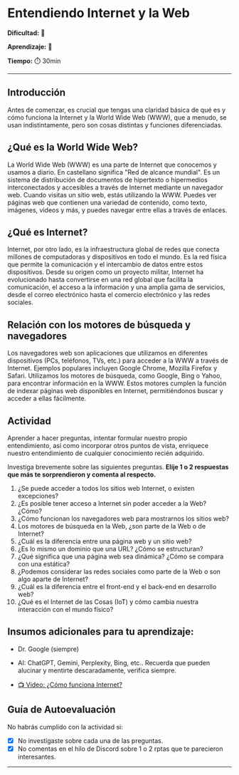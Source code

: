 # Entendiendo Internet y la Web

**Dificultad:** 🌻

**Aprendizaje:** 🍯

**Tiempo:** ⏱️️ 30min

---

## Introducción

Antes de comenzar, es crucial que tengas una claridad básica de qué es y cómo funciona la Internet y la World Wide Web (WWW), que a menudo, se usan indistintamente, pero son cosas distintas y funciones diferenciadas. 

## ¿Qué es la World Wide Web?

La World Wide Web (WWW) es una parte de Internet que conocemos y usamos a diario. En castellano significa "Red de alcance mundial". Es un sistema de distribución de documentos de hipertexto o hipermedios interconectados y accesibles a través de Internet mediante un navegador web. Cuando visitas un sitio web, estás utilizando la WWW. Puedes ver páginas web que contienen una variedad de contenido, como texto, imágenes, videos y más, y puedes navegar entre ellas a través de enlaces.

## ¿Qué es Internet?

Internet, por otro lado, es la infraestructura global de redes que conecta millones de computadoras y dispositivos en todo el mundo. Es la red física que permite la comunicación y el intercambio de datos entre estos dispositivos. Desde su origen como un proyecto militar, Internet ha evolucionado hasta convertirse en una red global que facilita la comunicación, el acceso a la información y una amplia gama de servicios, desde el correo electrónico hasta el comercio electrónico y las redes sociales.

## Relación con los motores de búsqueda y navegadores

Los navegadores web son aplicaciones que utilizamos en diferentes dispositivos (PCs, teléfonos, TVs, etc.) para acceder a la WWW a través de Internet. Ejemplos populares incluyen Google Chrome, Mozilla Firefox y Safari. Utilizamos los motores de búsqueda, como Google, Bing o Yahoo, para encontrar información en la WWW. Estos motores cumplen la función de indexar páginas web disponibles en Internet, permitiéndonos buscar y acceder a ellas fácilmente.

## Actividad

Aprender a hacer preguntas, intentar formular nuestro propio entendimiento, así como incorporar otros puntos de vista, enriquece nuestro entendimiento de cualquier conocimiento recién adquirido.

Investiga brevemente sobre las siguientes preguntas. **Elije 1 o 2 respuestas que más te sorprendieron y comenta al respecto.**

1. ¿Se puede acceder a todos los sitios web Internet, o existen excepciones?
2. ¿Es posible tener acceso a Internet sin poder acceder a la Web? ¿Cómo?
3. ¿Cómo funcionan los navegadores web para mostrarnos los sitios web?
4. Los motores de búsqueda en la Web, ¿son parte de la Web o de Internet?
5. ¿Cuál es la diferencia entre una página web y un sitio web?
6. ¿Es lo mismo un dominio que una URL? ¿Cómo se estructuran?
7. ¿Qué significa que una página web sea dinámica? ¿Cómo se compara con una estática?
8. ¿Podemos considerar las redes sociales como parte de la Web o son algo aparte de Internet?
9. ¿Cuál es la diferencia entre el front-end y el back-end en desarrollo web?
10. ¿Qué es el Internet de las Cosas (IoT) y cómo cambia nuestra interacción con el mundo físico?

## Insumos adicionales para tu aprendizaje:

- Dr. Google (siempre)

- AI: ChatGPT, Gemini, Perplexity, Bing, etc.. Recuerda que pueden alucinar y mentirte descaradamente, verifica siempre.

- [📺 Video: ¿Cómo funciona Internet?](https://www.youtube.com/watch?v=-InB0vz_Mec)

## Guía de Autoevaluación

No habrás cumplido con la actividad si:

- [x] No investigaste sobre cada una de las preguntas.
- [x] No comentas en el hilo de Discord sobre 1 o 2 rptas que te parecieron interesantes.

---